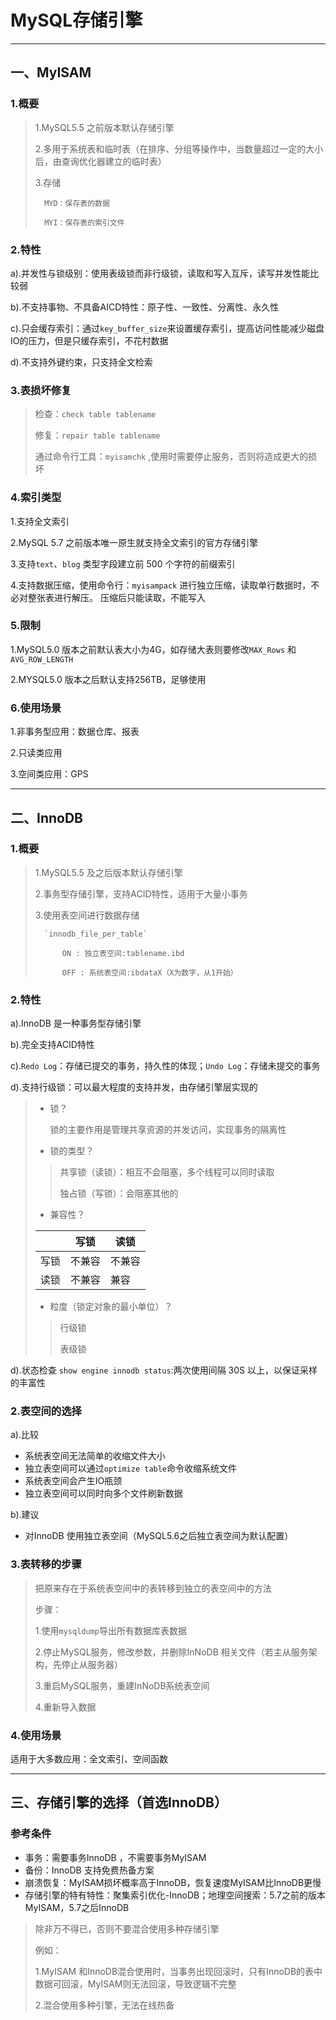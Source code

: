 # MySQL存储引擎

---

## 一、MyISAM

### 1.概要

> 1.MySQL5.5 之前版本默认存储引擎
> 
> 2.多用于系统表和临时表（在排序、分组等操作中，当数量超过一定的大小后，由查询优化器建立的临时表）
> 
> 3.存储 
> 
>       MYD：保存表的数据
>     
>       MYI：保存表的索引文件

### 2.特性

a).并发性与锁级别：使用表级锁而非行级锁，读取和写入互斥，读写并发性能比较弱

b).不支持事物、不具备AICD特性：原子性、一致性、分离性、永久性

c).只会缓存索引：通过`key_buffer_size`来设置缓存索引，提高访问性能减少磁盘IO的压力，但是只缓存索引，不花村数据

d).不支持外键约束，只支持全文检索

### 3.表损坏修复

> 检查：`check table tablename` 
> 
> 修复：`repair table tablename` 
> 
> 通过命令行工具：`myisamchk` ,使用时需要停止服务，否则将造成更大的损坏

### 4.索引类型

1.支持全文索引

2.MySQL 5.7 之前版本唯一原生就支持全文索引的官方存储引擎

3.支持`text`、`blog` 类型字段建立前 500 个字符的前缀索引

4.支持数据压缩，使用命令行：`myisampack` 进行独立压缩，读取单行数据时，不必对整张表进行解压。
压缩后只能读取，不能写入

### 5.限制

1.MySQL5.0 版本之前默认表大小为4G，如存储大表则要修改`MAX_Rows` 和 `AVG_ROW_LENGTH`

2.MYSQL5.0 版本之后默认支持256TB，足够使用

### 6.使用场景

1.非事务型应用：数据仓库、报表

2.只读类应用

3.空间类应用：GPS

---

## 二、InnoDB

### 1.概要

> 1.MySQL5.5 及之后版本默认存储引擎
> 
> 2.事务型存储引擎，支持ACID特性，适用于大量小事务
> 
> 3.使用表空间进行数据存储
> 
>       `innodb_file_per_table`
>     
>           ON : 独立表空间:tablename.ibd
>     
>           OFF : 系统表空间:ibdataX（X为数字，从1开始）

### 2.特性

a).InnoDB 是一种事务型存储引擎

b).完全支持ACID特性

c).`Redo Log`：存储已提交的事务，持久性的体现；`Undo Log`：存储未提交的事务

d).支持行级锁：可以最大程度的支持并发，由存储引擎层实现的

> - 锁？
> 
>   锁的主要作用是管理共享资源的并发访问，实现事务的隔离性
> 
> - 锁的类型？
> > 共享锁（读锁）：相互不会阻塞，多个线程可以同时读取
> >
> > 独占锁（写锁）：会阻塞其他的
> 
> - 兼容性？
> 
> |     | 写锁  | 读锁  |
> | --- | --- | --- |
> | 写锁  | 不兼容 | 不兼容 |
> | 读锁  | 不兼容 | 兼容  |
> 
> - 粒度（锁定对象的最小单位）？
> > 行级锁
> > 
> > 表级锁
> > 

d).状态检查
`show engine innodb status`:两次使用间隔 30S 以上，以保证采样的丰富性

### 2.表空间的选择

a).比较

- 系统表空间无法简单的收缩文件大小
- 独立表空间可以通过`optimize table`命令收缩系统文件
- 系统表空间会产生IO瓶颈
- 独立表空间可以同时向多个文件刷新数据

b).建议

- 对InnoDB 使用独立表空间（MySQL5.6之后独立表空间为默认配置）

### 3.表转移的步骤

> 把原来存在于系统表空间中的表转移到独立的表空间中的方法
> 
> 步骤：
> 
>   1.使用`mysqldump`导出所有数据库表数据
> 
>   2.停止MySQL服务，修改参数，并删除InNoDB 相关文件（若主从服务架构，先停止从服务器）
> 
>   3.重启MySQL服务，重建InNoDB系统表空间
> 
>   4.重新导入数据
>   
### 4.使用场景
适用于大多数应用：全文索引、空间函数

---

## 三、存储引擎的选择（首选InnoDB）
### 参考条件
- 事务：需要事务InnoDB ，不需要事务MyISAM
- 备份：InnoDB 支持免费热备方案
- 崩溃恢复：MyISAM损坏概率高于InnoDB，恢复速度MyISAM比InnoDB更慢
- 存储引擎的特有特性：聚集索引优化-InnoDB；地理空间搜索：5.7之前的版本MyISAM，5.7之后InnoDB
> 除非万不得已，否则不要混合使用多种存储引擎
> 
> 例如：
> 
> 1.MyISAM 和InnoDB混合使用时，当事务出现回滚时，只有InnoDB的表中数据可回滚，MyISAM则无法回滚，导致逻辑不完整
> 
> 2.混合使用多种引擎，无法在线热备
